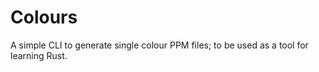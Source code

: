 # Colours

A simple CLI to generate single colour PPM files; to be used as a tool for learning Rust.
